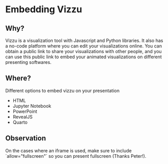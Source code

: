 # Embedding Vizzu

## Why?

Vizzu is a visualization tool with Javascript and Python libraries.
It also has a no-code platform where you can edit your visualizations online.
You can obtain a public link to share your visualizations with other people, and you can use this public link to embed your animated visualizations on different presenting softwares.

## Where?
Different options to embed vizzu on your presentation
* HTML
* Jupyter Notebook
* PowerPoint
* RevealJS
* Quarto

## Observation
On the cases where an iframe is used, make sure to include ´allow="fullscreen"´ so you can present fullscreen (Thanks Peter!).